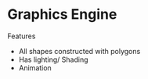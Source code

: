 # Graphics Engine

Features
- All shapes constructed with polygons
- Has lighting/ Shading
- Animation



